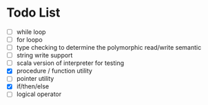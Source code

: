 # Todo List

- [ ] while loop
- [ ] for loopo
- [ ] type checking to determine the polymorphic read/write semantic
- [ ] string write support
- [ ] scala version of interpreter for testing
- [x] procedure / function utility
- [ ] pointer utility
- [x] if/then/else
- [ ] logical operator 